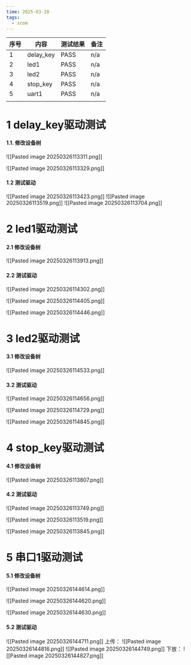 ```yaml
---
time: 2025-03-28
tags:
  - scom
---
```


| 序号  | 内容        | 测试结果 | 备注  |
| --- | --------- | ---- | --- |
| 1   | delay_key | PASS | n/a |
| 2   | led1      | PASS | n/a |
| 3   | led2      | PASS | n/a |
| 4   | stop_key  | PASS | n/a |
| 5   | uart1     | PASS | n/a |
|     |           |      |     |

# 1 delay_key驱动测试
#### 1.1. 修改设备树
![[Pasted image 20250326113311.png]]

![[Pasted image 20250326113329.png]]
#### 1.2 测试驱动
![[Pasted image 20250326113423.png]]
![[Pasted image 20250326113519.png]]
![[Pasted image 20250326113704.png]]

# 2 led1驱动测试
#### 2.1 修改设备树
![[Pasted image 20250326113913.png]]
#### 2.2 测试驱动
![[Pasted image 20250326114302.png]]

![[Pasted image 20250326114405.png]]

![[Pasted image 20250326114446.png]]

# 3 led2驱动测试

#### 3.1 修改设备树
![[Pasted image 20250326114533.png]]
#### 3.2 测试驱动
![[Pasted image 20250326114656.png]]

![[Pasted image 20250326114729.png]]

![[Pasted image 20250326114845.png]]

#  4 stop_key驱动测试

#### 4.1 修改设备树
![[Pasted image 20250326113807.png]]
#### 4.2 测试驱动
![[Pasted image 20250326113749.png]]

![[Pasted image 20250326113519.png]]

![[Pasted image 20250326113845.png]]

# 5 串口1驱动测试
#### 5.1 修改设备树
![[Pasted image 20250326144614.png]]

![[Pasted image 20250326144620.png]]

![[Pasted image 20250326144630.png]]

#### 5.2 测试驱动
![[Pasted image 20250326144711.png]]
上传：
![[Pasted image 20250326144816.png]]
![[Pasted image 20250326144749.png]]
下放：
![[Pasted image 20250326144827.png]]
